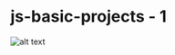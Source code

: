 # js-basic-projects - 1
![alt text](https://github.com/[chayandasgupta]/[js-basic-projects]/blob/[master]/person.jpg?raw=true)
